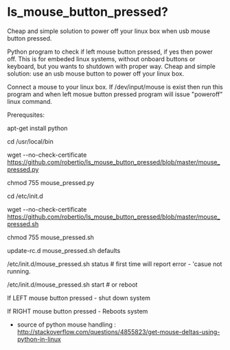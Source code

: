 # Is_mouse_button_pressed?
Cheap and simple solution to power off your linux box when usb mouse button pressed. 

Python program to check if left mouse button pressed, if yes then power off. 
This is for embeded linux systems, without onboard buttons or keyboard, but you wants to shutdown with proper way.
Cheap and simple solution: use an usb mouse button to power off your linux box.

Connect a mouse to your linux box. If /dev/input/mouse is exist then run this program and when left mosue button pressed program will issue "poweroff" linux command.


Prerequsites:

apt-get install python

cd /usr/local/bin

wget --no-check-certificate https://github.com/robertio/Is_mouse_button_pressed/blob/master/mouse_pressed.py

chmod 755 mouse_pressed.py

cd /etc/init.d

wget --no-check-certificate https://github.com/robertio/Is_mouse_button_pressed/blob/master/mouse_pressed.sh

chmod 755 mouse_pressed.sh

update-rc.d mouse_pressed.sh defaults

/etc/init.d/mouse_pressed.sh status         # first time will report error - 'casue not running.

/etc/init.d/mouse_pressed.sh start        # or reboot

If LEFT mouse button pressed - shut down system


If RIGHT mouse button pressed - Reboots system

* source of python mouse handling : http://stackoverflow.com/questions/4855823/get-mouse-deltas-using-python-in-linux 
